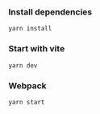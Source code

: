 ### Install dependencies

``` yarn install ```

### Start with vite 

``` yarn dev ```

### Webpack 

``` yarn start ```

